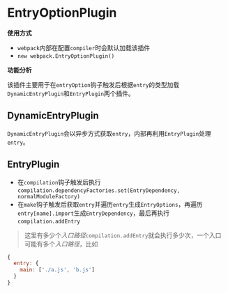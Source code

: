 # EntryOptionPlugin

**使用方式**  

- `webpack`内部在配置`compiler`时会默认加载该插件
- `new webpack.EntryOptionPlugin()`

**功能分析**

该插件主要用于在`entryOption`钩子触发后根据`entry`的类型加载`DynamicEntryPlugin`和`EntryPlugin`两个插件。

## DynamicEntryPlugin

`DynamicEntryPlugin`会以异步方式获取`entry`，内部再利用`EntryPlugin`处理`entry`。

## EntryPlugin


- 在`compilation`钩子触发后执行`compilation.dependencyFactories.set(EntryDependency, normalModuleFactory)`
- 在`make`钩子触发后获取`entry`并遍历`entry`生成`EntryOptions`，再遍历`entry[name].import`生成`EntryDependency`，最后再执行`compilation.addEntry`

> 这里有多少个*入口路径*`compilation.addEntry`就会执行多少次，一个入口可能有多个*入口路径*，比如
```js
{
  entry: {
    main: ['./a.js', 'b.js']
  }
}
```

